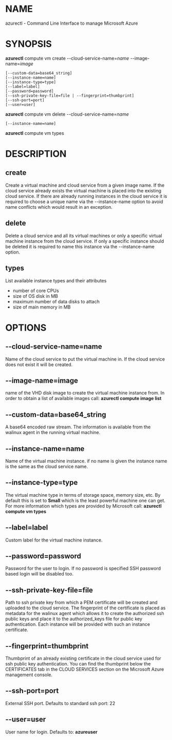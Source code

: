 # NAME

azurectl - Command Line Interface to manage Microsoft Azure

# SYNOPSIS

__azurectl__ compute vm create --cloud-service-name=*name* --image-name=*image*

    [--custom-data=base64_string]
    [--instance-name=name]
    [--instance-type=type]
    [--label=label]
    [--password=password]
    [--ssh-private-key-file=file | --fingerprint=thumbprint]
    [--ssh-port=port]
    [--user=user]

__azurectl__ compute vm delete --cloud-service-name=*name*

    [--instance-name=name]

__azurectl__ compute vm types

# DESCRIPTION

## __create__

Create a virtual machine and cloud service from a given image name. If the cloud service already exists the virtual machine is placed into the existing cloud service. If there are already running instances in the cloud service it is required to choose a unique name via the --instance-name option to avoid name conflicts which would result in an exception.

## __delete__

Delete a cloud service and all its virtual machines or only a specific virtual machine instance from the cloud service. If only a specific instance should be deleted it is required to name this instance via the --instance-name option.

## __types__

List available instance types and their attributes

* number of core CPUs
* size of OS disk in MB
* maximum number of data disks to attach
* size of main memory in MB

# OPTIONS

## __--cloud-service-name=name__

Name of the cloud service to put the virtual machine in. If the cloud service does not exist it will be created.

## __--image-name=image__

name of the VHD disk image to create the virtual machine instance from. In order to obtain a list of available images call: __azurectl compute image list__

## __--custom-data=base64_string__

A base64 encoded raw stream. The information is available from the walinux agent in the running virtual machine.

## __--instance-name=name__

Name of the virtual machine instance. if no name is given the instance name is the same as the cloud service name.

## __--instance-type=type__

The virtual machine type in terms of storage space, memory size, etc. By default this is set to __Small__ which is the least powerful machine one can get. For more information which types are provided by Microsoft call: __azurectl compute vm types__

## __--label=label__

Custom label for the virtual machine instance.

## __--password=password__

Password for the user to login. If no password is specified SSH password based login will be disabled too.

## __--ssh-private-key-file=file__

Path to ssh private key from which a PEM certificate will be created and uploaded to the cloud service. The fingerprint of the certificate is placed as metadata for the walinux agent which allows it to create the authorized ssh public keys and place it to the authorized_keys file for public key authentication. Each instance will be provided with such an instance certificate.

## __--fingerprint=thumbprint__

Thumbprint of an already existing certificate in the cloud service used for ssh public key authentication. You can find the thumbprint below the CERTIFICATES tab in the CLOUD SERVICES section on the Microsoft Azure management console.

## __--ssh-port=port__

External SSH port. Defaults to standard ssh port: 22

## __--user=user__

User name for login. Defaults to: __azureuser__
